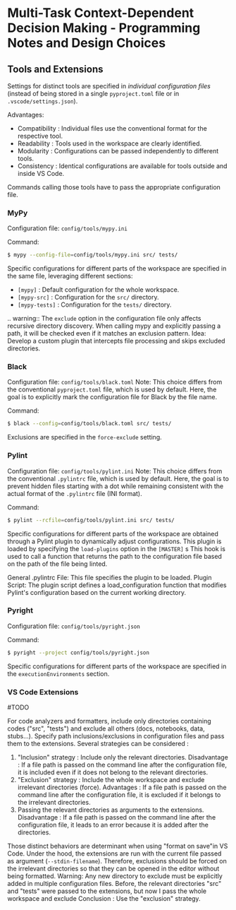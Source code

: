 # Multi-Task Context-Dependent Decision Making - Programming Notes and Design Choices

## Tools and Extensions

Settings for distinct tools are specified in *individual configuration files* (instead of being
stored in a single `pyproject.toml` file or in `.vscode/settings.json`).

Advantages:

- Compatibility : Individual files use the conventional format for the respective tool.
- Readability   : Tools used in the workspace are clearly identified.
- Modularity    : Configurations can be passed independently to different tools.
- Consistency   : Identical configurations are available for tools outside and inside VS Code.

Commands calling those tools have to pass the appropriate configuration file.

### MyPy

Configuration file: `config/tools/mypy.ini`

Command:
```bash
$ mypy --config-file=config/tools/mypy.ini src/ tests/
```

Specific configurations for different parts of the workspace are specified in the same file,
leveraging different sections:

- `[mypy]` : Default configuration for the whole workspace.
- `[mypy-src]` : Configuration for the `src/` directory.
- `[mypy-tests]` : Configuration for the `tests/` directory.

.. warning::
    The `exclude` option in the configuration file only affects recursive directory discovery. When
    calling mypy and explicitly passing a path, it will be checked even if it matches an
    exclusion pattern.
    Idea: Develop a custom plugin that intercepts file processing and skips excluded directories.


### Black

Configuration file: `config/tools/black.toml`
Note: This choice differs from the conventional `pyproject.toml` file, which is used by default.
Here, the goal is to explicitly mark the configuration file for Black by the file name.

Command:
```bash
$ black --config=config/tools/black.toml src/ tests/
```

Exclusions are specified in the `force-exclude` setting.

### Pylint

Configuration file: `config/tools/pylint.ini`
Note: This choice differs from the conventional `.pylintrc` file, which is used by default.
Here, the goal is to prevent hidden files starting with a dot while remaining consistent with the
actual format of the `.pylintrc` file (INI format).

Command:
```bash
$ pylint --rcfile=config/tools/pylint.ini src/ tests/
```

Specific configurations for different parts of the workspace are obtained through a Pylint plugin to
dynamically adjust configurations. This plugin is loaded by specifying the `load-plugins` option in
the `[MASTER]` s
This hook is used to call a function that returns the path to the configuration file based on the
path of the file being linted.

General .pylintrc File: This file specifies the plugin to be loaded.
Plugin Script: The plugin script defines a load_configuration function that modifies Pylint's configuration based on the current working directory.

### Pyright

Configuration file: `config/tools/pyright.json`

Command:
```bash
$ pyright --project config/tools/pyright.json
```

Specific configurations for different parts of the workspace are specified in the
`executionEnvironments` section.

### VS Code Extensions

#TODO

For code analyzers and formatters, include only directories containing codes ("src", "tests")
and exclude all others (docs, notebooks, data, stubs...).
Specify path inclusions/exclusions in configuration files and pass them to the extensions.
Several strategies can be considered :
1. "Inclusion" strategy : Include only the relevant directories.
Disadvantage : If a file path is passed on the command line after the configuration file,
it is included even if it does not belong to the relevant directories.
2. "Exclusion" strategy : Include the whole workspace and exclude irrelevant directories (force).
Advantages : If a file path is passed on the command line after the configuration file,
it is excluded if it belongs to the irrelevant directories.
3. Passing the relevant directories as arguments to the extensions.
Disadvantage : If a file path is passed on the command line after the configuration file,
it leads to an error because it is added after the directories.

Those distinct behaviors are determinant when using "format on save"in VS Code.
Under the hood, the extensions are run with the current file passed as argument (`--stdin-filename`).
Therefore, exclusions should be forced on the irrelevant directories so that they can be opened
in the editor without being formatted.
Warning: Any new directory to exclude must be explicitly added in multiple configuration files.
Before, the relevant directories "src" and "tests" were passed to the extensions,
but now I pass the whole workspace and exclude
Conclusion : Use the "exclusion" strategy.

